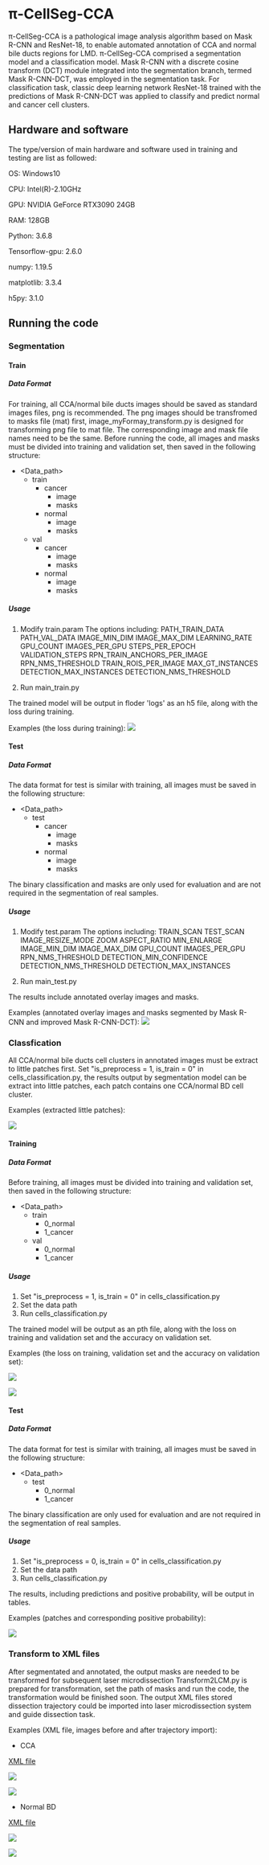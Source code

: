 # π-CellSeg-CCA
π-CellSeg-CCA is a pathological image analysis algorithm based on Mask R-CNN and ResNet-18, to enable automated annotation of CCA and normal bile ducts regions for LMD.
π-CellSeg-CCA comprised a segmentation model and a classification model. Mask R-CNN with a discrete cosine transform (DCT) module integrated into the segmentation branch, termed Mask R-CNN-DCT, was employed in the segmentation task. For classification task, classic deep learning network ResNet-18 trained with the predictions of Mask R-CNN-DCT was applied to classify and predict normal and cancer cell clusters. 

## Hardware and software
The type/version of main hardware and software used in training and testing are list as followed:

OS: Windows10

CPU: Intel(R)-2.10GHz

GPU: NVIDIA GeForce RTX3090 24GB

RAM: 128GB

Python: 3.6.8

Tensorflow-gpu: 2.6.0

numpy: 1.19.5

matplotlib: 3.3.4

h5py: 3.1.0




## Running the code

### Segmentation
#### Train
##### Data Format
For training, all CCA/normal bile ducts images should be saved as standard images files, png is recommended. 
The png images should be transfromed to masks file (mat) first, image_myFormay_transform.py is designed for transforming png file to mat file.
The corresponding image and mask file names need to be the same.
Before running the code, all images and masks must be divided into training and validation set, then saved in the following structure:

- <Data_path>
  - train
    - cancer
      - image
      - masks
    - normal
      - image
      - masks
  - val
    - cancer
      - image
      - masks
    - normal
      - image
      - masks

##### Usage
1. Modify train.param
  The options including:
  PATH_TRAIN_DATA
  PATH_VAL_DATA
  IMAGE_MIN_DIM
  IMAGE_MAX_DIM
  LEARNING_RATE
  GPU_COUNT
  IMAGES_PER_GPU
  STEPS_PER_EPOCH
  VALIDATION_STEPS
  RPN_TRAIN_ANCHORS_PER_IMAGE
  RPN_NMS_THRESHOLD
  TRAIN_ROIS_PER_IMAGE
  MAX_GT_INSTANCES
  DETECTION_MAX_INSTANCES
  DETECTION_NMS_THRESHOLD

2. Run main_train.py

The trained model will be output in floder 'logs' as an h5 file, along with the loss during training.

Examples (the loss during training):
![](/example/seg_loss.png)

#### Test
##### Data Format
The data format for test is similar with training,  all images must be saved in the following structure:
- <Data_path>
  - test
    - cancer
      - image
      - masks
    - normal
      - image
      - masks

The binary classification and masks are only used for evaluation and are not required in the segmentation of real samples.

##### Usage
1. Modify test.param
  The options including:
  TRAIN_SCAN
  TEST_SCAN
  IMAGE_RESIZE_MODE
  ZOOM
  ASPECT_RATIO
  MIN_ENLARGE
  IMAGE_MIN_DIM
  IMAGE_MAX_DIM
  GPU_COUNT
  IMAGES_PER_GPU
  RPN_NMS_THRESHOLD
  DETECTION_MIN_CONFIDENCE
  DETECTION_NMS_THRESHOLD
  DETECTION_MAX_INSTANCES

2. Run main_test.py

The results include annotated overlay images and masks.

Examples (annotated overlay images and masks segmented by Mask R-CNN and improved Mask R-CNN-DCT):
![](/example/seg_example.png)

### Classfication

All CCA/normal bile ducts cell clusters in annotated images must be extract to little patches first.
Set "is_preprocess = 1, is_train = 0" in cells_classification.py, the results output by segmentation model can be extract into little patches, each patch contains one CCA/normal BD cell cluster.

Examples (extracted little patches):

![](/example/patch_example.png)

#### Training
##### Data Format

Before training, all images must be divided into training and validation set, then saved in the following structure:

- <Data_path>
  - train
    - 0_normal
    - 1_cancer
  - val
    - 0_normal
    - 1_cancer

##### Usage

1. Set "is_preprocess = 1, is_train = 0" in cells_classification.py
2. Set the data path
3. Run cells_classification.py

The trained model will be output as an pth file, along with the loss on training and validation set and the accuracy on validation set.

Examples (the loss on training, validation set and the accuracy on validation set):

![](/example/class_train_loss.png)

![](/example/class_val_acc.png)

#### Test
##### Data Format

The data format for test is similar with training,  all images must be saved in the following structure:

- <Data_path>
  - test
    - 0_normal
    - 1_cancer

The binary classification are only used for evaluation and are not required in the segmentation of real samples.

##### Usage

1. Set "is_preprocess = 0, is_train = 0" in cells_classification.py
2. Set the data path
3. Run cells_classification.py

The results, including predictions and positive probability, will be output in tables.

Examples (patches and corresponding positive probability):

![](/example/class_example.png)

### Transform to XML files
After segmentated and annotated, the output masks are needed to be transformed for subsequent laser microdissection
Transform2LCM.py is prepared for transformation, set the path of masks and run the code, the transformation would be finished soon.
The output XML files stored dissection trajectory could be imported into laser microdissection system and guide dissection task.

Examples (XML file, images before and after trajectory import):

- CCA

[XML file](/example/example_CCA_XML.xml)

![](/example/example_CCA_before_import.JPG)

![](/example/example_CCA_after_import.JPG)

- Normal BD

[XML file](/example/example_NormalBD_XML.xml)

![](/example/example_NormalBD_before_import.JPG)

![](/example/example_NormalBD_after_import.JPG)
